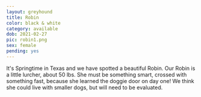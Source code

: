 ```yaml
---
layout: greyhound
title: Robin
color: black & white
category: available
dob: 2021-02-27
pic: robin1.png
sex: female
pending: yes
---
```

It's Springtime in Texas and we have spotted a beautiful Robin. Our Robin is a little lurcher, about 50 lbs. She must be something smart, crossed with something fast, because she learned the doggie door on day one! We think she could live with smaller dogs, but will need to be evaluated. 
